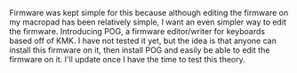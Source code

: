 Firmware was kept simple for this because although editing the firmware on my macropad has been relatively simple, I want an even simpler way to edit the firmware. Introducing POG, a firmware editor/writer for keyboards based off of KMK. I have not tested it yet, but the idea is that anyone can install this firmware on it, then install POG and easily be able to edit the firmware on it. I'll update once I have the time to test this theory.